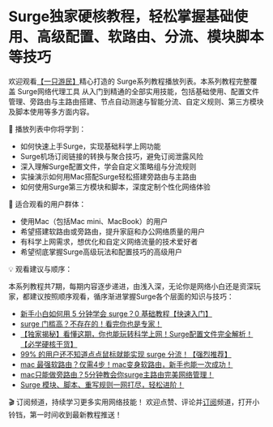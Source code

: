 # Surge独家硬核教程，轻松掌握基础使用、高级配置、软路由、分流、模块脚本等技巧

欢迎观看[【一只游民】](https://www.youtube.com/@a-nomad?sub_confirmation=1)精心打造的 Surge系列教程播放列表。本系列教程完整覆盖 Surge网络代理工具 从入门到精通的全部实用技能，包括基础使用、配置文件管理、旁路由与主路由搭建、节点自动测速与智能分流、自定义规则、第三方模块及脚本使用等多方面内容。

🔹 播放列表中你将学到：
- 如何快速上手Surge，实现基础科学上网功能
- Surge机场订阅链接的转换与聚合技巧，避免订阅泄露风险
- 深入理解Surge配置文件，学会自定义策略组与分流规则
- 实操演示如何用Mac搭配Surge轻松搭建旁路由与主路由
- 如何使用Surge第三方模块和脚本，深度定制个性化网络体验

🔹 适合观看的用户群体：
- 使用Mac（包括Mac mini、MacBook）的用户
- 希望搭建软路由或旁路由，提升家庭和办公网络质量的用户
- 有科学上网需求，想优化和自定义网络流量的技术爱好者
- 希望彻底掌握Surge高级玩法和配置技巧的高级用户

💡 观看建议与顺序：

本系列教程共7期，每期内容逐步递进，由浅入深，无论你是网络小白还是资深玩家，都建议按照顺序观看，循序渐进掌握Surge各个层面的知识与技巧：
- [新手小白如何用 5 分钟学会 surge？0 基础教程【快速入门】](https://youtu.be/Pbwkq5X0nTU)
- [surge 门槛高？不存在的！看完你也是专家！](https://youtu.be/IS3cMYVBIdo)
- [【独家揭秘】看懂这期，你也能玩转科学上网！Surge配置文件完全解析！【必学硬核干货】](https://youtu.be/ifEqq8QP1PA)
- [99% 的用户还不知道点点鼠标就能实现 surge 分流！【强烈推荐】](https://youtu.be/RX3rpfdvlkU)
- [mac 最强软路由？仅需4步！mac变身软路由，新手也能一次成功！](https://youtu.be/OBiUJdC7vzQ)
- [mac只能做旁路由？5分钟教会你surge主路由完美网络管理！](https://youtu.be/Xkt0MmyCZeA)
- [Surge 模块、脚本、重写规则一网打尽，轻松进阶！](https://youtu.be/XFlpcR8YaQ4)

🎬 订阅频道，持续学习更多实用网络技能！
欢迎点赞、评论并[订阅](https://www.youtube.com/@a-nomad?sub_confirmation=1)频道，打开小铃铛，第一时间收到最新教程推送！